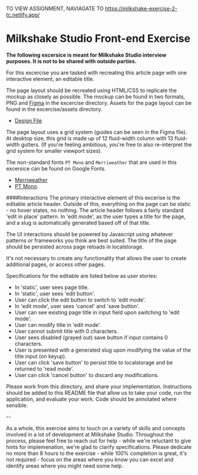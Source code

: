 TO VIEW ASSIGNMENT, NAVIAGATE TO https://milkshake-exercise-2-tc.netlify.app/

# Milkshake Studio Front-end Exercise

**The following excersice is meant for Milkshake Studio interview purposes.  It is not to be shared with outside parties.**

For this excercise you are tasked with recreating this article page with one interactive element, an editable title.

The page layout should be recreated using HTML/CSS to replicate the mockup as closely as possible. The mockup can be found in two formats, PNG and [Figma](https://www.figma.com/file/qSdVX11O2gPSxkvs9IqFP2/Article?node-id=0%3A84) in the excercise directory.  Assets for the page layout can be found in the excercise/assets directory. 

- [Design File](https://www.figma.com/file/qSdVX11O2gPSxkvs9IqFP2/Article?node-id=0%3A84)

The page layout uses a grid system (guides can be seen in the Figma file). At desktop size, this grid is made up of 12 fluid-width column with 13 fluid-width gutters. (If you're feeling ambitious, you're free to also re-interpret the grid system for smaller viewport sizes).

The non-standard fonts `PT Mono` and `Merriweather` that are used in this excersice can be found on Google Fonts. 

- [Merriweather](https://fonts.google.com/specimen/Merriweather) 
- [PT Mono](https://fonts.google.com/specimen/PT+Mono).

####Interactions
The primary interactive element of this excerise is the editable article header. Outside of this, everything on the page can be static - no hover states, no nothing. The article header follows a fairly standard 'edit in place' pattern. In 'edit mode', as the user types a title for the page, and a slug is automatically generated based off of that title. 

The UI interactions should be powered by Javascript using whatever patterns or frameworks you think are best suited. The title of the page should be persisted across page reloads in localstorage. 

It's not necessary to create any functionality that allows the user to create additional pages, or access other pages.


Specifications for the editable are listed below as user stories:

- In 'static', user sees page title.
- In 'static', user sees 'edit button'.
- User can click the edit button to switch to 'edit mode'.
- In 'edit mode', user sees 'cancel' and 'save button'.
- User can see existing page title in input field upon switching to 'edit mode'.
- User can modify title in 'edit mode'.
- User cannot submit title with 0 characters.
- User sees disabled (grayed out) save button if input contains 0 characters.
- User is presented with a generated slug upon modifying the value of the title input (on keyup).
- User can click 'save button' to persist title to localstorage and be returned to 'read mode'.
- User can click 'cancel button' to discard any modifications.


Please work from this directory, and share your implementation. Instructions should be added to this README file that allow us to take your code, run the application, and evaluate your work. Code should be annotated where sensible.

-- 

As a whole, this exercise aims to touch on a variety of skills and concepts involved in a lot of development at Milkshake Studio. Throughout the process, please feel free to reach out for help - while we're reluctant to give hints for implemenation, we're glad to clarify specifications. Please dedicate no more than 8 hours to the exercise - while 100% completion is great, it's not required - focus on the areas where you know you can excel and identify areas where you might need some help.
